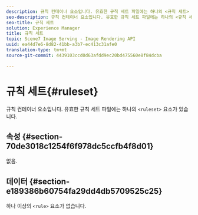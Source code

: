 ```yaml
---
description: 규칙 컨테이너 요소입니다. 유효한 규칙 세트 파일에는 하나의 <규칙 세트> 요소가 포함되어 있습니다.
seo-description: 규칙 컨테이너 요소입니다. 유효한 규칙 세트 파일에는 하나의 <규칙 세트> 요소가 포함되어 있습니다.
seo-title: 규칙 세트
solution: Experience Manager
title: 규칙 세트
topic: Scene7 Image Serving - Image Rendering API
uuid: ea44d7e6-8d82-41bb-a3b7-ec413c31afe0
translation-type: tm+mt
source-git-commit: 4439103ccd0d63afdd9ec20bd475560e8f84dcba

---
```



# 규칙 세트{#ruleset}

규칙 컨테이너 요소입니다. 유효한 규칙 세트 파일에는 하나의 `<ruleset>` 요소가 있습니다.

## 속성 {#section-70de3018c1254f6f978dc5ccfb4f8d01}

없음.

## 데이터 {#section-e189386b60754fa29dd4db5709525c25}

하나 이상의 `<rule>` 요소가 없습니다.

